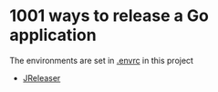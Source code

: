 # 1001 ways to release a Go application


The environments are set in [.envrc](.envrc) in this project


* [JReleaser](docs/jreleaser.md)